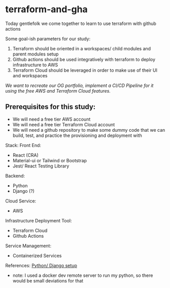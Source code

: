 # terraform-and-gha
Today gentlefolk we come together to learn to use terraform with github actions

Some goal-ish parameters for our study:

1. Terraform should be oriented in a workspaces/ child modules and parent modules setup
2. Github actions should be used integratively with terraform to deploy infrastructure to AWS
3. Terraform Cloud should be leveraged in order to make use of their UI and workspaces

*We want to recreate our OG portfolio, implement a CI/CD Pipeline for it using the free AWS and Terraform Cloud features.*

## Prerequisites for this study:

- We will need a free tier AWS account
- We will need a free tier Terraform Cloud account
- We will need a github repository to make some dummy code that we can build, test, and practice the provisioning and deployment with


Stack:
Front End:
 - React (CRA)
 - Material-ui or Tailwind or Bootstrap
 - Jest/ React Testing Library

Backend:
 - Python
 - Django (?)

Cloud Service:
 - AWS

Infrastructure Deployment Tool:
 - Terraform Cloud
 - Github Actions

Service Management:
 - Containerized Services

References:
[Python/ Django setup](https://www.digitalocean.com/community/tutorials/build-a-to-do-application-using-django-and-react)
 - note: I used a docker dev remote server to run my python, so there would be small deviations for that